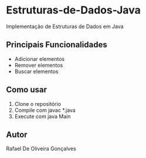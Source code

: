 # Estruturas-de-Dados-Java
Implementação de Estruturas de Dados em Java

## Principais Funcionalidades

- Adicionar elementos
- Remover elementos
- Buscar elementos

## Como usar

1. Clone o repositório
2. Compile com javac \*.java
3. Execute com java Main

## Autor

Rafael De Oliveira Gonçalves
